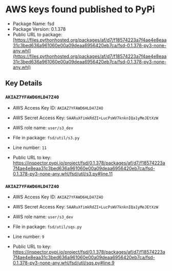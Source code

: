 # AWS keys found published to PyPi

* Package Name: fsd
* Package Version: 0.1.378
* Public URL to package: [https://files.pythonhosted.org/packages/af/d7/f18574223a7f4ae4e8eaa31c3bed636a961060e00a09deaa6956420eb7ca/fsd-0.1.378-py3-none-any.whl](https://files.pythonhosted.org/packages/af/d7/f18574223a7f4ae4e8eaa31c3bed636a961060e00a09deaa6956420eb7ca/fsd-0.1.378-py3-none-any.whl)

## Key Details

### `AKIAZ7YFAWD6HLD47Z4O`

* AWS Access Key ID: `AKIAZ7YFAWD6HLD47Z4O`
* AWS Secret Access Key: `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` 
* AWS role name: `user/s3_dev`
* File in package: `fsd/util/s3.py`
* Line number: `11`

* Public URL to key: https://inspector.pypi.io/project/fsd/0.1.378/packages/af/d7/f18574223a7f4ae4e8eaa31c3bed636a961060e00a09deaa6956420eb7ca/fsd-0.1.378-py3-none-any.whl/fsd/util/s3.py#line.11



### `AKIAZ7YFAWD6HLD47Z4O`

* AWS Access Key ID: `AKIAZ7YFAWD6HLD47Z4O`
* AWS Secret Access Key: `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` 
* AWS role name: `user/s3_dev`
* File in package: `fsd/util/sqs.py`
* Line number: `9`

* Public URL to key: https://inspector.pypi.io/project/fsd/0.1.378/packages/af/d7/f18574223a7f4ae4e8eaa31c3bed636a961060e00a09deaa6956420eb7ca/fsd-0.1.378-py3-none-any.whl/fsd/util/sqs.py#line.9


